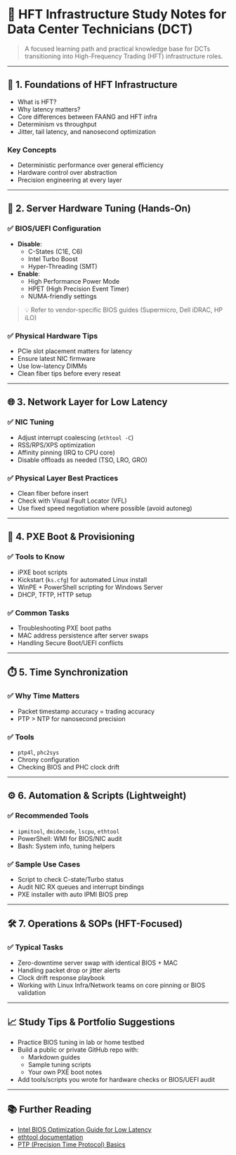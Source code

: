 # 🚀 HFT Infrastructure Study Notes for Data Center Technicians (DCT)

> A focused learning path and practical knowledge base for DCTs transitioning into High-Frequency Trading (HFT) infrastructure roles.

---

## 🧠 1. Foundations of HFT Infrastructure

- What is HFT? 
- Why latency matters?
- Core differences between FAANG and HFT infra
- Determinism vs throughput
- Jitter, tail latency, and nanosecond optimization

### Key Concepts
- Deterministic performance over general efficiency
- Hardware control over abstraction
- Precision engineering at every layer

---

## 🧬 2. Server Hardware Tuning (Hands-On)

### ✅ BIOS/UEFI Configuration
- **Disable**: 
  - C-States (C1E, C6)
  - Intel Turbo Boost
  - Hyper-Threading (SMT)
- **Enable**:
  - High Performance Power Mode
  - HPET (High Precision Event Timer)
  - NUMA-friendly settings

> 💡 Refer to vendor-specific BIOS guides (Supermicro, Dell iDRAC, HP iLO)

### ✅ Physical Hardware Tips
- PCIe slot placement matters for latency
- Ensure latest NIC firmware
- Use low-latency DIMMs
- Clean fiber tips before every reseat

---

## 🌐 3. Network Layer for Low Latency

### ✅ NIC Tuning
- Adjust interrupt coalescing (`ethtool -C`)
- RSS/RPS/XPS optimization
- Affinity pinning (IRQ to CPU core)
- Disable offloads as needed (TSO, LRO, GRO)

### ✅ Physical Layer Best Practices
- Clean fiber before insert
- Check with Visual Fault Locator (VFL)
- Use fixed speed negotiation where possible (avoid autoneg)

---

## 🔧 4. PXE Boot & Provisioning

### ✅ Tools to Know
- iPXE boot scripts
- Kickstart (`ks.cfg`) for automated Linux install
- WinPE + PowerShell scripting for Windows Server
- DHCP, TFTP, HTTP setup

### ✅ Common Tasks
- Troubleshooting PXE boot paths
- MAC address persistence after server swaps
- Handling Secure Boot/UEFI conflicts

---

## ⏱️ 5. Time Synchronization

### ✅ Why Time Matters
- Packet timestamp accuracy = trading accuracy
- PTP > NTP for nanosecond precision

### ✅ Tools
- `ptp4l`, `phc2sys`
- Chrony configuration
- Checking BIOS and PHC clock drift

---

## ⚙️ 6. Automation & Scripts (Lightweight)

### ✅ Recommended Tools
- `ipmitool`, `dmidecode`, `lscpu`, `ethtool`
- PowerShell: WMI for BIOS/NIC audit
- Bash: System info, tuning helpers

### ✅ Sample Use Cases
- Script to check C-state/Turbo status
- Audit NIC RX queues and interrupt bindings
- PXE installer with auto IPMI BIOS prep

---

## 🛠️ 7. Operations & SOPs (HFT-Focused)

### ✅ Typical Tasks
- Zero-downtime server swap with identical BIOS + MAC
- Handling packet drop or jitter alerts
- Clock drift response playbook
- Working with Linux Infra/Network teams on core pinning or BIOS validation

---

## 📈 Study Tips & Portfolio Suggestions

- Practice BIOS tuning in lab or home testbed
- Build a public or private GitHub repo with:
  - Markdown guides
  - Sample tuning scripts
  - Your own PXE boot notes
- Add tools/scripts you wrote for hardware checks or BIOS/UEFI audit

---

## 📚 Further Reading

- [Intel BIOS Optimization Guide for Low Latency](https://www.intel.com/content/www/us/en/programmable/documentation)
- [ethtool documentation](https://man7.org/linux/man-pages/man8/ethtool.8.html)
- [PTP (Precision Time Protocol) Basics](https://linuxptp.sourceforge.io/)
